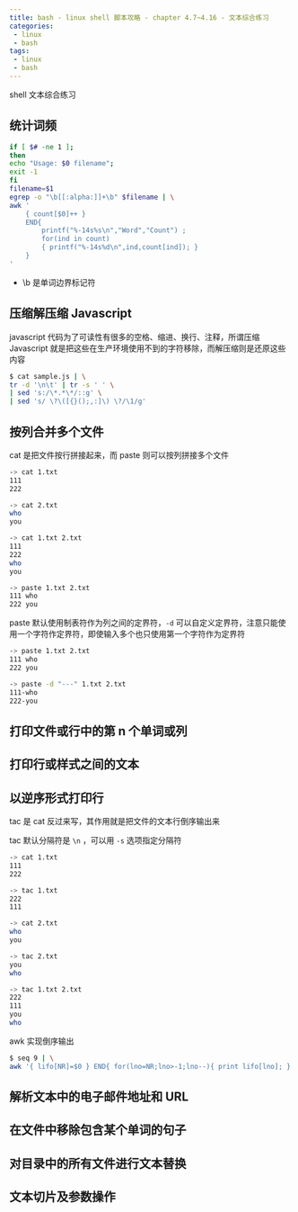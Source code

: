 ```yaml
---
title: bash - linux shell 脚本攻略 - chapter 4.7~4.16 - 文本综合练习
categories: 
 - linux
 - bash
tags: 
 - linux
 - bash
---
```


shell 文本综合练习

<!--more-->

##  统计词频

```bash
if [ $# -ne 1 ];
then
echo "Usage: $0 filename";
exit -1
fi
filename=$1
egrep -o "\b[[:alpha:]]+\b" $filename | \
awk '
    { count[$0]++ }
    END{ 
        printf("%-14s%s\n","Word","Count") ;
        for(ind in count)
        { printf("%-14s%d\n",ind,count[ind]); }
    }
'
```
* \b 是单词边界标记符

##  压缩解压缩 Javascript

javascript 代码为了可读性有很多的空格、缩进、换行、注释，所谓压缩 Javascript 就是把这些在生产环境使用不到的字符移除，而解压缩则是还原这些内容

```bash
$ cat sample.js | \
tr -d '\n\t' | tr -s ' ' \
| sed 's:/\*.*\*/::g' \
| sed 's/ \?\([{}();,:]\) \?/\1/g'
```

##  按列合并多个文件

cat 是把文件按行拼接起来，而 paste 则可以按列拼接多个文件
```bash
-> cat 1.txt
111
222

-> cat 2.txt
who
you

-> cat 1.txt 2.txt
111
222
who
you

-> paste 1.txt 2.txt
111	who
222	you
```

paste 默认使用制表符作为列之间的定界符，`-d` 可以自定义定界符，注意只能使用一个字符作定界符，即使输入多个也只使用第一个字符作为定界符
```bash
-> paste 1.txt 2.txt
111	who
222	you

-> paste -d "---" 1.txt 2.txt
111-who
222-you
```

##  打印文件或行中的第 n 个单词或列

##  打印行或样式之间的文本

##  以逆序形式打印行

tac 是 cat 反过来写，其作用就是把文件的文本行倒序输出来

tac 默认分隔符是 `\n` ，可以用 `-s` 选项指定分隔符

```bash
-> cat 1.txt
111
222

-> tac 1.txt
222
111

-> cat 2.txt
who
you

-> tac 2.txt
you
who

-> tac 1.txt 2.txt
222
111
you
who
```

awk 实现倒序输出
```bash
$ seq 9 | \
awk '{ lifo[NR]=$0 } END{ for(lno=NR;lno>-1;lno--){ print lifo[lno]; } }'
```

##  解析文本中的电子邮件地址和 URL

##  在文件中移除包含某个单词的句子

##  对目录中的所有文件进行文本替换

##  文本切片及参数操作
